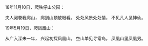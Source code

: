 18年11月10日，爬铁仔山公园：

夫人阅卷我爬山，
爬到山顶放眼看。
处处风景处处情，
不见凡人见神仙。
 

19年5月19日，爬凤凰山：

从广入深未一年，
兴起初探凤凰山。
空山单见寻常鸟，
凤凰山里凤凰男。
